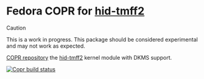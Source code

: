 # Fedora COPR for [hid-tmff2](https://github.com/Kimplul/hid-tmff2)

> [!CAUTION]
> This is a work in progress. This package should be considered experimental and may not work as expected.

[COPR repository](https://copr.fedorainfracloud.org/coprs/nasus/hid-tmff2-dkms/) the [hid-tmff2](https://github.com/Kimplul/hid-tmff2) kernel module with DKMS support.

[![Copr build status](https://copr.fedorainfracloud.org/coprs/nasus/hid-tmff2-dkms/package/hid-tmff2-dkms/status_image/last_build.png)](https://copr.fedorainfracloud.org/coprs/nasus/hid-tmff2-dkms/package/hid-tmff2-dkms/)
